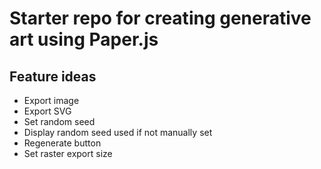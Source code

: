 # Starter repo for creating generative art using Paper.js

## Feature ideas
- Export image
- Export SVG
- Set random seed
- Display random seed used if not manually set
- Regenerate button
- Set raster export size

